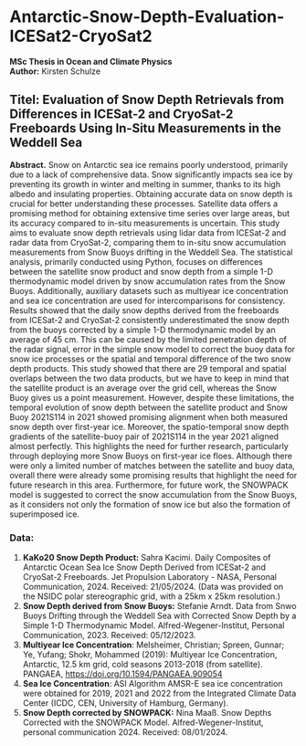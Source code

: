 # Antarctic-Snow-Depth-Evaluation-ICESat2-CryoSat2

**MSc Thesis in Ocean and Climate Physics** <br>
**Author:** Kirsten Schulze

## Titel: Evaluation of Snow Depth Retrievals from Differences in ICESat-2 and CryoSat-2 Freeboards Using In-Situ Measurements in the Weddell Sea

**Abstract.** Snow on Antarctic sea ice remains poorly understood, primarily due to a lack of comprehensive data. Snow significantly impacts sea ice by preventing its growth in winter and melting in summer, thanks to its high albedo and insulating properties. Obtaining accurate data on snow depth is crucial for better understanding these processes. Satellite data offers a promising method for obtaining extensive time series over large areas, but its accuracy compared to in-situ measurements is uncertain. This study aims to evaluate snow depth retrievals using lidar data from ICESat-2 and radar data from CryoSat-2, comparing them to in-situ snow accumulation measurements from Snow Buoys drifting in the Weddell Sea. The statistical analysis, primarily conducted using Python, focuses on differences between the satellite snow product and snow depth from a simple 1-D thermodynamic model driven by snow accumulation rates from the Snow Buoys. Additionally, auxiliary datasets such as multiyear ice concentration and sea ice concentration are used for intercomparisons for consistency. Results showed that the daily snow depths derived from the freeboards from ICESat-2 and CryoSat-2 consistently underestimated the snow depth from the buoys corrected by a simple 1-D thermodynamic model by an average of 45 cm. This can be caused by the limited penetration depth of the radar signal, error in the simple snow model to correct the buoy data for snow ice processes or the spatial and temporal difference of the two snow depth products. This study showed that there are 29 temporal and spatial overlaps between the two data products, but we have to keep in mind that the satellite product is an average over the grid cell, whereas the Snow Buoy gives us a point measurement. However, despite these limitations, the temporal evolution of snow depth between the satellite product and Snow Buoy 2021S114 in 2021 showed promising alignment when both measured snow depth over first-year ice. Moreover, the spatio-temporal snow depth gradients of the satellite-buoy pair of 2021S114 in the year 2021 aligned almost perfectly. This highlights the need for further research, particularly through deploying more Snow Buoys on first-year ice floes. Although there were only a limited number of matches between the satellite and buoy data, overall there were already some promising results that highlight the need for future research in this area. Furthermore, for future work, the SNOWPACK model is suggested to correct the snow accumulation from the Snow Buoys, as it considers not only the formation of snow ice but also the formation of superimposed ice.


### Data:
1. **KaKo20 Snow Depth Product:** Sahra Kacimi. Daily Composites of Antarctic Ocean Sea Ice Snow Depth Derived from ICESat-2 and CryoSat-2 Freeboards. Jet Propulsion Laboratory - NASA, Personal Communication, 2024. Received: 21/05/2024. (Data was provided on the NSIDC polar stereographic grid, with a 25km x 25km resolution.)
2. **Snow Depth derived from Snow Buoys:** Stefanie Arndt. Data from Snwo Buoys Drifting through the Weddell Sea with Corrected Snow Depth by a Simple 1-D Thermodynamic Model. Alfred-Wegener-Institut, Personal Communication, 2023. Received: 05/12/2023.
3. **Multiyear Ice Concentration**: Melsheimer, Christian; Spreen, Gunnar; Ye, Yufang; Shokr, Mohammed (2019): Multiyear Ice Concentration, Antarctic, 12.5 km grid, cold seasons 2013-2018 (from satellite). PANGAEA, https://doi.org/10.1594/PANGAEA.909054
4. **Sea Ice Concentration**: ASI Algorithm AMSR-E sea ice concentration were obtained for 2019, 2021 and 2022 from the Integrated Climate Data Center (ICDC, CEN, University of Hamburg, Germany).
5. **Snow Depth corrected by SNOWPACK:** Nina Maaß. Snow Depths Corrected with the SNOWPACK Model. Alfred-Wegener-Institut, personal communication 2024. Received: 08/01/2024.

